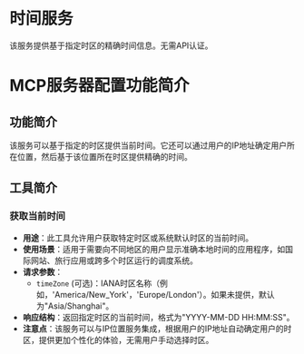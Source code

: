 # 时间服务

该服务提供基于指定时区的精确时间信息。无需API认证。

# MCP服务器配置功能简介

## 功能简介

该服务可以基于指定的时区提供当前时间。它还可以通过用户的IP地址确定用户所在位置，然后基于该位置所在时区提供精确的时间。

## 工具简介

### 获取当前时间

- **用途**：此工具允许用户获取特定时区或系统默认时区的当前时间。
- **使用场景**：适用于需要向不同地区的用户显示准确本地时间的应用程序，如国际网站、旅行应用或跨多个时区运行的调度系统。
- **请求参数**：
  - `timeZone` (可选)：IANA时区名称（例如，'America/New_York'，'Europe/London'）。如果未提供，默认为"Asia/Shanghai"。
- **响应结构**：返回指定时区的当前时间，格式为"YYYY-MM-DD HH:MM:SS"。
- **注意点**：该服务可以与IP位置服务集成，根据用户的IP地址自动确定用户的时区，提供更加个性化的体验，无需用户手动选择时区。
